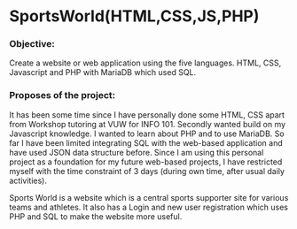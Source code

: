 # SportsWorld(HTML,CSS,JS,PHP)

<h3>Objective: </h3>
Create a website or web application using the five languages. HTML, CSS, Javascript and PHP with MariaDB which used SQL. 

<h3>Proposes of the project: </h3>
It has been some time since I have personally done some HTML, CSS apart from Workshop tutoring at VUW for INFO 101. 
Secondly wanted build on my Javascript knowledge. 
I wanted to learn about PHP and to use MariaDB.  
So far I have been limited integrating SQL with the web-based application and have used JSON data structure before. 
Since I am using this personal project as a foundation for my future web-based projects, I have restricted myself with the time constraint of 3 days (during own time, after usual daily activities).

Sports World is a website which is a central sports supporter site for various teams and athletes.  It also has a Login and new user registration which uses PHP and SQL to make the website more useful.
